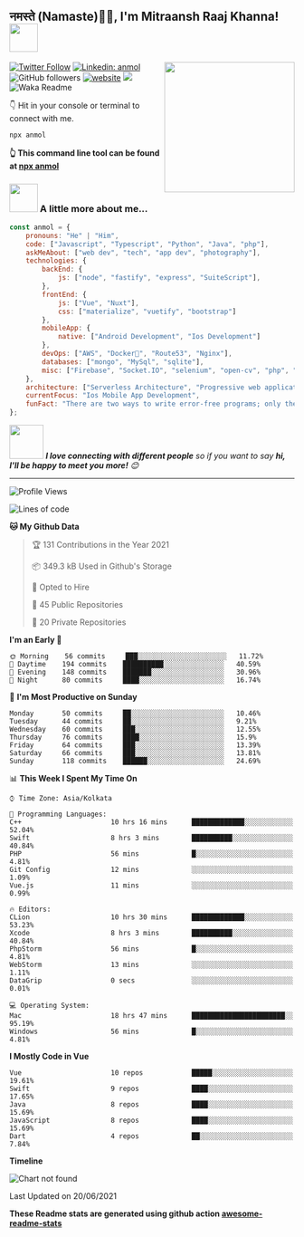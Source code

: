 <h2>नमस्ते (Namaste)🙏🏻, I'm Mitraansh Raaj Khanna! <img src="https://media.giphy.com/media/12oufCB0MyZ1Go/giphy.gif" width="50"></h2>
<img align='right' src="https://media.giphy.com/media/M9gbBd9nbDrOTu1Mqx/giphy.gif" width="230">


[![Twitter Follow](https://img.shields.io/twitter/follow/misteranmol?label=Follow)](https://twitter.com/intent/follow?screen_name=misteranmol)
[![Linkedin: anmol](https://img.shields.io/badge/-anmol-blue?style=flat-square&logo=Linkedin&logoColor=white&link=https://www.linkedin.com/in/anmol-p-singh/)](https://www.linkedin.com/in/anmol-p-singh/)
![GitHub followers](https://img.shields.io/github/followers/anmol098?label=Follow&style=social)
[![website](https://img.shields.io/badge/Website-46a2f1.svg?&style=flat-square&logo=Google-Chrome&logoColor=white&link=https://anmolsingh.me/)](https://anmolsingh.me/)
![](https://visitor-badge.glitch.me/badge?page_id=anmol098.anmol098)
![Waka Readme](https://github.com/anmol098/anmol098/workflows/Waka%20Readme/badge.svg)

👇 Hit in your console or terminal to connect with me.

```bash
npx anmol
```
**👆 This command line tool can be found at [npx anmol](https://github.com/anmol098/npx_card)**

### <img src="https://media.giphy.com/media/VgCDAzcKvsR6OM0uWg/giphy.gif" width="50"> A little more about me...  

```javascript
const anmol = {
    pronouns: "He" | "Him",
    code: ["Javascript", "Typescript", "Python", "Java", "php"],
    askMeAbout: ["web dev", "tech", "app dev", "photography"],
    technologies: {
        backEnd: {
            js: ["node", "fastify", "express", "SuiteScript"],
        },
        frontEnd: {
            js: ["Vue", "Nuxt"],
            css: ["materialize", "vuetify", "bootstrap"]
        },
        mobileApp: {
            native: ["Android Development", "Ios Development"]
        },
        devOps: ["AWS", "Docker🐳", "Route53", "Nginx"],
        databases: ["mongo", "MySql", "sqlite"],
        misc: ["Firebase", "Socket.IO", "selenium", "open-cv", "php", "SuiteApp"]
    },
    architecture: ["Serverless Architecture", "Progressive web applications", "Single page applications"],
    currentFocus: "Ios Mobile App Development",
    funFact: "There are two ways to write error-free programs; only the third one works"
};
```

<img src="https://media.giphy.com/media/LnQjpWaON8nhr21vNW/giphy.gif" width="60"> <em><b>I love connecting with different people</b> so if you want to say <b>hi, I'll be happy to meet you more!</b> 😊</em>

---
<!--START_SECTION:waka-->
![Profile Views](http://img.shields.io/badge/Profile%20Views-874-blue)

![Lines of code](https://img.shields.io/badge/From%20Hello%20World%20I%27ve%20Written-1.5%20million%20lines%20of%20code-blue)

**🐱 My Github Data** 

> 🏆 131 Contributions in the Year 2021
 > 
> 📦 349.3 kB Used in Github's Storage 
 > 
> 💼 Opted to Hire
 > 
> 📜 45 Public Repositories 
 > 
> 🔑 20 Private Repositories  
 > 
**I'm an Early 🐤** 

```text
🌞 Morning    56 commits     ███░░░░░░░░░░░░░░░░░░░░░░   11.72% 
🌆 Daytime    194 commits    ██████████░░░░░░░░░░░░░░░   40.59% 
🌃 Evening    148 commits    ███████░░░░░░░░░░░░░░░░░░   30.96% 
🌙 Night      80 commits     ████░░░░░░░░░░░░░░░░░░░░░   16.74%

```
📅 **I'm Most Productive on Sunday** 

```text
Monday       50 commits     ██░░░░░░░░░░░░░░░░░░░░░░░   10.46% 
Tuesday      44 commits     ██░░░░░░░░░░░░░░░░░░░░░░░   9.21% 
Wednesday    60 commits     ███░░░░░░░░░░░░░░░░░░░░░░   12.55% 
Thursday     76 commits     ████░░░░░░░░░░░░░░░░░░░░░   15.9% 
Friday       64 commits     ███░░░░░░░░░░░░░░░░░░░░░░   13.39% 
Saturday     66 commits     ███░░░░░░░░░░░░░░░░░░░░░░   13.81% 
Sunday       118 commits    ██████░░░░░░░░░░░░░░░░░░░   24.69%

```


📊 **This Week I Spent My Time On** 

```text
⌚︎ Time Zone: Asia/Kolkata

💬 Programming Languages: 
C++                      10 hrs 16 mins      █████████████░░░░░░░░░░░░   52.04% 
Swift                    8 hrs 3 mins        ██████████░░░░░░░░░░░░░░░   40.84% 
PHP                      56 mins             █░░░░░░░░░░░░░░░░░░░░░░░░   4.81% 
Git Config               12 mins             ░░░░░░░░░░░░░░░░░░░░░░░░░   1.09% 
Vue.js                   11 mins             ░░░░░░░░░░░░░░░░░░░░░░░░░   0.99%

🔥 Editors: 
CLion                    10 hrs 30 mins      █████████████░░░░░░░░░░░░   53.23% 
Xcode                    8 hrs 3 mins        ██████████░░░░░░░░░░░░░░░   40.84% 
PhpStorm                 56 mins             █░░░░░░░░░░░░░░░░░░░░░░░░   4.81% 
WebStorm                 13 mins             ░░░░░░░░░░░░░░░░░░░░░░░░░   1.11% 
DataGrip                 0 secs              ░░░░░░░░░░░░░░░░░░░░░░░░░   0.01%

💻 Operating System: 
Mac                      18 hrs 47 mins      ███████████████████████░░   95.19% 
Windows                  56 mins             █░░░░░░░░░░░░░░░░░░░░░░░░   4.81%

```

**I Mostly Code in Vue** 

```text
Vue                      10 repos            █████░░░░░░░░░░░░░░░░░░░░   19.61% 
Swift                    9 repos             ████░░░░░░░░░░░░░░░░░░░░░   17.65% 
Java                     8 repos             ████░░░░░░░░░░░░░░░░░░░░░   15.69% 
JavaScript               8 repos             ████░░░░░░░░░░░░░░░░░░░░░   15.69% 
Dart                     4 repos             ██░░░░░░░░░░░░░░░░░░░░░░░   7.84%

```


**Timeline**

![Chart not found](https://raw.githubusercontent.com/anmol098/anmol098/master/charts/bar_graph.png) 


 Last Updated on 20/06/2021
<!--END_SECTION:waka-->

**These Readme stats are generated using github action [awesome-readme-stats](https://github.com/anmol098/waka-readme-stats)**
